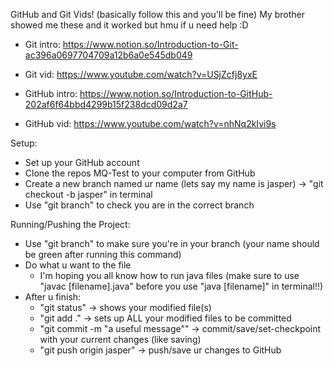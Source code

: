 GitHub and Git Vids! (basically follow this and you'll be fine) My brother showed me these and it worked but hmu if u need help :D

- Git intro: https://www.notion.so/Introduction-to-Git-ac396a0697704709a12b6a0e545db049 
- Git vid: https://www.youtube.com/watch?v=USjZcfj8yxE

- GitHub intro: https://www.notion.so/Introduction-to-GitHub-202af6f64bbd4299b15f238dcd09d2a7 
- GitHub vid: https://www.youtube.com/watch?v=nhNq2kIvi9s

Setup:

- Set up your GitHub account
- Clone the repos MQ-Test to your computer from GitHub
- Create a new branch named ur name (lets say my name is jasper) -> "git checkout -b jasper" in terminal
- Use "git branch" to check you are in the correct branch

Running/Pushing the Project:

- Use "git branch" to make sure you're in your branch (your name should be green after running this command)
- Do what u want to the file
  - I'm hoping you all know how to run java files (make sure to use "javac [filename].java" before you use "java [filename]" in terminal!!)
- After u finish:
  - "git status" -> shows your modified file(s)
  - "git add ." -> sets up ALL your modified files to be committed
  - "git commit -m "a useful message"" -> commit/save/set-checkpoint with your current changes (like saving)
  - "git push origin jasper" -> push/save ur changes to GitHub
